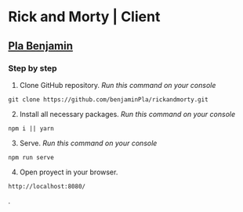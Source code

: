 # Rick and Morty | Client

## [Pla Benjamin](https://www.linkedin.com/in/benjamin-pla/)

### Step by step

1. Clone GitHub repository. _Run this command on your console_

```
git clone https://github.com/benjaminPla/rickandmorty.git
```

2. Install all necessary packages. _Run this command on your console_

```
npm i || yarn
```

3. Serve.  _Run this command on your console_

```
npm run serve
```

4. Open proyect in your browser.

```
http://localhost:8080/
```
.
